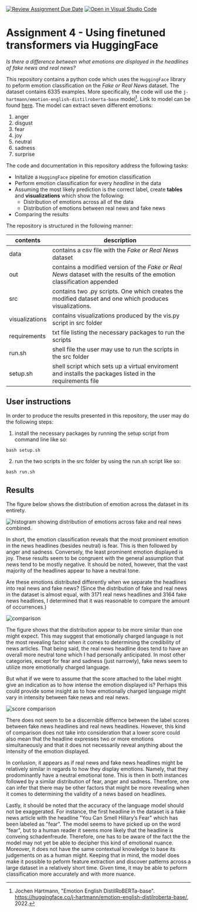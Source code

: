 [![Review Assignment Due Date](https://classroom.github.com/assets/deadline-readme-button-24ddc0f5d75046c5622901739e7c5dd533143b0c8e959d652212380cedb1ea36.svg)](https://classroom.github.com/a/BhnScEmU)
[![Open in Visual Studio Code](https://classroom.github.com/assets/open-in-vscode-718a45dd9cf7e7f842a935f5ebbe5719a5e09af4491e668f4dbf3b35d5cca122.svg)](https://classroom.github.com/online_ide?assignment_repo_id=10832005&assignment_repo_type=AssignmentRepo)
# Assignment 4 - Using finetuned transformers via HuggingFace

*Is there a difference between what emotions are displayed in the headlines of fake news and real news?*

This repository contains a python code which uses the ```HuggingFace``` library to peform emotion classification on the *Fake or Real News* dataset. The dataset contains 6335 examples. More specifically, the code will use the ```j-hartmann/emotion-english-distilroberta-base``` model[^1]. Link to model can be found [here](https://huggingface.co/j-hartmann/emotion-english-distilroberta-base). The model can extract seven different emotions: 
1. anger
2. disgust
3. fear
4. joy
5. neutral
6. sadness
7. surprise

The code and documentation in this repository address the following tasks:

- Initalize a ```HuggingFace``` pipeline for emotion classification
- Perform emotion classification for every *headline* in the data
- Assuming the most likely prediction is the correct label, create **tables** and **visualizations** which show the following:
  - Distribution of emotions across all of the data
  - Distribution of emotions between real news and fake news
- Comparing the results

The repository is structured in the following manner:

| contents | description | 
| --- | --- | 
| data | contains a csv file with the *Fake or Real News* dataset |
| out | contains a modified version of the *Fake or Real News* dataset with the results of the emotion classification appended |
| src | contains two .py scripts. One which creates the modified dataset and one which produces visualizations. |
| visualizations | contains visualizations produced by the vis.py script in src folder |
| requirements | txt file listing the necessary packages to run the scripts |
| run.sh | shell file the user may use to run the scripts in the src folder |
| setup.sh | shell script which sets up a virtual enviroment and installs the packages listed in the requirements file |

## User instructions

In order to produce the results presented in this repository, the user may do the following steps: 

1. install the necessary packages by running the setup script from command line like so: 

```bash setup.sh```

2. run the two scripts in the src folder by using the run.sh script like so: 

```bash run.sh```

## Results

The figure below shows the distribution of emotion across the dataset in its entirety.  

![histogram showing distribution of emotions across fake and real news combined.](/visualizations/news_histogram_all.png)

In short, the emotion classification reveals that the most prominent emotion in the news headlines (besides neutral) is fear. This is then followed by anger and sadness. Conversely, the least prominent emotion displayed is joy. These results seem to be congruent with the general assumption that news tend to be mostly negative. It should be noted, however, that the vast majority of the headlines appear to have a neutral tone. 

Are these emotions distributed differently when we separate the headlines into real news and fake news? 
(Since the distribution of fake and real news in the dataset is almost equal, with 3171 real news headlines and 3164 fake news headlines, I determined that it was reasonable to compare the amount of occurrences.)

![comparison](/visualizations/news_comparison.png)

The figure shows that the distribution appear to be more similar than one might expect. This may suggest that emotionally charged language is not the most revealing factor when it comes to determining the credibility of news articles. That being said, the real news headline does tend to have an overall more neutral tone which I had personally anticipated. In most other categories, except for fear and sadness (just narrowly), fake news seem to utilize more emotionally charged language.

But what if we were to assume that the score attached to the label might give an indication as to how intense the emotion displayed is? Perhaps this could provide some insight as to how emotionally charged language might vary in intensity between fake news and real news.

![score comparison](/visualizations/news_score_comparison.png)

There does not seem to be a discernible differnce between the label scores between fake news headlines and real news headlines. However, this kind of comparison does not take into consideration that a lower score could also mean that the headline expresses two or more emotions simultaneously and that it does not necessarily reveal anything about the intensity of the emotion displayed.

In conlusion, it appears as if real news and fake news headlines might be relatively similar in regards to how they display emotions. Namely, that they prodominantly have a neutral emotional tone. This is then in both instances followed by a similar distribution of fear, anger and sadness. Therefore, one can infer that there may be other factors that might be more revealing when it comes to determining the validity of a news based on headlines.

Lastly, it should be noted that the accuracy of the language model should not be exaggerated. For instance, the first headline in the dataset is a fake news article with the headline "You Can Smell Hillary’s Fear" which has been labeled as "fear". The model seems to have picked up on the word "fear", but to a human reader it seems more likely that the headline is conveing schadenfreude. Therefore, one has to be aware of the fact the the model may not yet be able to decipher this kind of emotional nuance. Moreover, it does not have the same contextual knowledge to base its judgements on as a human might. 
Keeping that in mind, the model does make it possible to peform feature extraction and discover patterns across a large dataset in a relatively short time. Given time, it may be able to peform classification more accurately and with more nuance.

[^1]: Jochen Hartmann, "Emotion English DistilRoBERTa-base". https://huggingface.co/j-hartmann/emotion-english-distilroberta-base/, 2022.
